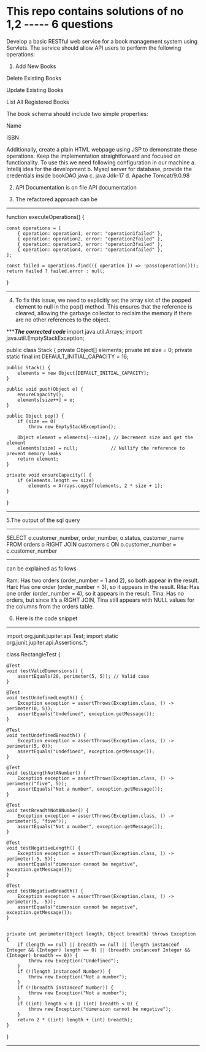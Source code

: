 <h1>This repo contains solutions of no 1,2 ----- 6 questions </h1>
Develop a basic RESTful web service for a book management system using Servlets. The service should allow API users to perform the following operations:

1. Add New Books

Delete Existing Books

Update Existing Books

List All Registered Books

The book schema should include two simple properties:

Name

ISBN

Additionally, create a plain HTML webpage using JSP to demonstrate these operations. Keep the implementation straightforward and focused on functionality.
To use this we need following configuration in our machine
 a. Intellij idea for the development
 b. Mysql server for database, provide the credentials inside bookDAO.java
 c. java Jdk-17
 d. Apache Tomcat/9.0.98
 


2. API Documentation is on file API documentation

3. The refactored approach can be 
 ***************************************************************************
   function executeOperations() {

    const operations = [
        { operation: operation1, error: "operation1failed" },
        { operation: operation2, error: "operation2failed" },
        { operation: operation3, error: "operation3failed" },
        { operation: operation4, error: "operation4failed" },
    ];

    const failed = operations.find(({ operation }) => !pass(operation()));
    return failed ? failed.error : null;
}
 ****************************************************************************
4. To fix this issue, we need to explicitly set the array slot of the popped element to null in the pop() method. This ensures that the reference is cleared, allowing the garbage collector to reclaim the memory if there are no other references to the object.

********************************The corrected code*****************************
   import java.util.Arrays;
   import java.util.EmptyStackException;

public class Stack {
    private Object[] elements;
    private int size = 0;
    private static final int DEFAULT_INITIAL_CAPACITY = 16;

    public Stack() {
        elements = new Object[DEFAULT_INITIAL_CAPACITY];
    }

    public void push(Object e) {
        ensureCapacity();
        elements[size++] = e;
    }

    public Object pop() {
        if (size == 0)
            throw new EmptyStackException();
        
        Object element = elements[--size]; // Decrement size and get the element
        elements[size] = null;            // Nullify the reference to prevent memory leaks
        return element;
    }

    private void ensureCapacity() {
        if (elements.length == size)
            elements = Arrays.copyOf(elements, 2 * size + 1);
    }
}
************************************************************************************************


 5.The output of the sql query
 ***********
 SELECT
   o.customer_number,
   order_number,
   o.status,
   customer_name
FROM orders o
RIGHT JOIN customers c
ON o.customer_number = c.customer_number
*************
 can be explained as follows
 
 Ram: Has two orders (order_number = 1 and 2), so both appear in the result.
 Hari: Has one order (order_number = 3), so it appears in the result.
 Rita: Has one order (order_number = 4), so it appears in the result.
 Tina: Has no orders, but since it’s a RIGHT JOIN, Tina still appears with NULL values for the columns from the     orders table.
 
 6. Here is the code snippet 
 
 ***************************************************************************************
 import org.junit.jupiter.api.Test;
 import static org.junit.jupiter.api.Assertions.*;

class RectangleTest {

    @Test
    void testValidDimensions() {
        assertEquals(20, perimeter(5, 5)); // Valid case
    }

    @Test
    void testUndefinedLength() {
        Exception exception = assertThrows(Exception.class, () -> perimeter(0, 5));
        assertEquals("Undefined", exception.getMessage());
    }

    @Test
    void testUndefinedBreadth() {
        Exception exception = assertThrows(Exception.class, () -> perimeter(5, 0));
        assertEquals("Undefined", exception.getMessage());
    }

    @Test
    void testLengthNotANumber() {
        Exception exception = assertThrows(Exception.class, () -> perimeter("five", 5));
        assertEquals("Not a number", exception.getMessage());
    }

    @Test
    void testBreadthNotANumber() {
        Exception exception = assertThrows(Exception.class, () -> perimeter(5, "five"));
        assertEquals("Not a number", exception.getMessage());
    }

    @Test
    void testNegativeLength() {
        Exception exception = assertThrows(Exception.class, () -> perimeter(-5, 5));
        assertEquals("dimension cannot be negative", exception.getMessage());
    }

    @Test
    void testNegativeBreadth() {
        Exception exception = assertThrows(Exception.class, () -> perimeter(5, -5));
        assertEquals("dimension cannot be negative", exception.getMessage());
    }

    
    private int perimeter(Object length, Object breadth) throws Exception {
        if (length == null || breadth == null || (length instanceof Integer && (Integer) length == 0) || (breadth instanceof Integer && (Integer) breadth == 0)) {
            throw new Exception("Undefined");
        }
        if (!(length instanceof Number)) {
            throw new Exception("Not a number");
        }
        if (!(breadth instanceof Number)) {
            throw new Exception("Not a number");
        }
        if ((int) length < 0 || (int) breadth < 0) {
            throw new Exception("dimension cannot be negative");
        }
        return 2 * ((int) length + (int) breadth);
    }
}
 
 ***************************************************************************************
